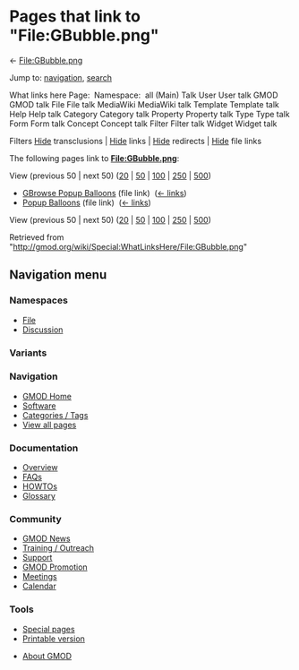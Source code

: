 <div id="mw-page-base" class="noprint">

</div>

<div id="mw-head-base" class="noprint">

</div>

<div id="content" class="mw-body" role="main">

<span id="top"></span>

<div id="mw-js-message" style="display:none;">

</div>



# <span dir="auto">Pages that link to "File:GBubble.png"</span>

<div id="bodyContent">

<div id="contentSub">

← [File:GBubble.png](/wiki/File:GBubble.png "File:GBubble.png")

</div>

<div id="jump-to-nav" class="mw-jump">

Jump to: [navigation](#mw-navigation), [search](#p-search)

</div>

<div id="mw-content-text">

What links here Page:  Namespace:  all (Main) Talk User User talk GMOD
GMOD talk File File talk MediaWiki MediaWiki talk Template Template talk
Help Help talk Category Category talk Property Property talk Type Type
talk Form Form talk Concept Concept talk Filter Filter talk Widget
Widget talk

Filters
[Hide](/mediawiki/index.php?title=Special:WhatLinksHere/File:GBubble.png&hidetrans=1 "Special:WhatLinksHere/File:GBubble.png")
transclusions \|
[Hide](/mediawiki/index.php?title=Special:WhatLinksHere/File:GBubble.png&hidelinks=1 "Special:WhatLinksHere/File:GBubble.png")
links \|
[Hide](/mediawiki/index.php?title=Special:WhatLinksHere/File:GBubble.png&hideredirs=1 "Special:WhatLinksHere/File:GBubble.png")
redirects \|
[Hide](/mediawiki/index.php?title=Special:WhatLinksHere/File:GBubble.png&hideimages=1 "Special:WhatLinksHere/File:GBubble.png")
file links

The following pages link to
**[File:GBubble.png](/wiki/File:GBubble.png "File:GBubble.png")**:

View (previous 50 \| next 50)
([20](/mediawiki/index.php?title=Special:WhatLinksHere/File:GBubble.png&limit=20 "Special:WhatLinksHere/File:GBubble.png")
\|
[50](/mediawiki/index.php?title=Special:WhatLinksHere/File:GBubble.png&limit=50 "Special:WhatLinksHere/File:GBubble.png")
\|
[100](/mediawiki/index.php?title=Special:WhatLinksHere/File:GBubble.png&limit=100 "Special:WhatLinksHere/File:GBubble.png")
\|
[250](/mediawiki/index.php?title=Special:WhatLinksHere/File:GBubble.png&limit=250 "Special:WhatLinksHere/File:GBubble.png")
\|
[500](/mediawiki/index.php?title=Special:WhatLinksHere/File:GBubble.png&limit=500 "Special:WhatLinksHere/File:GBubble.png"))

- [GBrowse Popup
  Balloons](/wiki/GBrowse_Popup_Balloons "GBrowse Popup Balloons") (file
  link) ‎ <span class="mw-whatlinkshere-tools">([←
  links](/mediawiki/index.php?title=Special:WhatLinksHere&target=GBrowse+Popup+Balloons "Special:WhatLinksHere"))</span>
- [Popup Balloons](/wiki/Popup_Balloons "Popup Balloons") (file link) ‎
  <span class="mw-whatlinkshere-tools">([←
  links](/mediawiki/index.php?title=Special:WhatLinksHere&target=Popup+Balloons "Special:WhatLinksHere"))</span>

View (previous 50 \| next 50)
([20](/mediawiki/index.php?title=Special:WhatLinksHere/File:GBubble.png&limit=20 "Special:WhatLinksHere/File:GBubble.png")
\|
[50](/mediawiki/index.php?title=Special:WhatLinksHere/File:GBubble.png&limit=50 "Special:WhatLinksHere/File:GBubble.png")
\|
[100](/mediawiki/index.php?title=Special:WhatLinksHere/File:GBubble.png&limit=100 "Special:WhatLinksHere/File:GBubble.png")
\|
[250](/mediawiki/index.php?title=Special:WhatLinksHere/File:GBubble.png&limit=250 "Special:WhatLinksHere/File:GBubble.png")
\|
[500](/mediawiki/index.php?title=Special:WhatLinksHere/File:GBubble.png&limit=500 "Special:WhatLinksHere/File:GBubble.png"))

</div>

<div class="printfooter">

Retrieved from
"<http://gmod.org/wiki/Special:WhatLinksHere/File:GBubble.png>"

</div>

<div id="catlinks" class="catlinks catlinks-allhidden">

</div>

<div class="visualClear">

</div>

</div>

</div>

<div id="mw-navigation">

## Navigation menu

<div id="mw-head">



<div id="left-navigation">

<div id="p-namespaces" class="vectorTabs" role="navigation"
aria-labelledby="p-namespaces-label">

### Namespaces

- <span id="ca-nstab-image"><a href="/wiki/File:GBubble.png" accesskey="c"
  title="View the file page [c]">File</a></span>
- <span id="ca-talk"><a
  href="/mediawiki/index.php?title=File_talk:GBubble.png&amp;action=edit&amp;redlink=1"
  accesskey="t"
  title="Discussion about the content page [t]">Discussion</a></span>

</div>

<div id="p-variants" class="vectorMenu emptyPortlet" role="navigation"
aria-labelledby="p-variants-label">

### 

### Variants[](#)

<div class="menu">

</div>

</div>

</div>





</div>

</div>

</div>

<div id="mw-panel">

<div id="p-logo" role="banner">

<a href="/wiki/Main_Page"
style="background-image: url(http://gmod.org/images/GMOD-cogs.png);"
title="Visit the main page"></a>

</div>

<div id="p-Navigation" class="portal" role="navigation"
aria-labelledby="p-Navigation-label">

### Navigation

<div class="body">

- <span id="n-GMOD-Home">[GMOD Home](/wiki/Main_Page)</span>
- <span id="n-Software">[Software](/wiki/GMOD_Components)</span>
- <span id="n-Categories-.2F-Tags">[Categories /
  Tags](/wiki/Categories)</span>
- <span id="n-View-all-pages">[View all
  pages](/wiki/Special:AllPages)</span>

</div>

</div>

<div id="p-Documentation" class="portal" role="navigation"
aria-labelledby="p-Documentation-label">

### Documentation

<div class="body">

- <span id="n-Overview">[Overview](/wiki/Overview)</span>
- <span id="n-FAQs">[FAQs](/wiki/Category:FAQ)</span>
- <span id="n-HOWTOs">[HOWTOs](/wiki/Category:HOWTO)</span>
- <span id="n-Glossary">[Glossary](/wiki/Glossary)</span>

</div>

</div>

<div id="p-Community" class="portal" role="navigation"
aria-labelledby="p-Community-label">

### Community

<div class="body">

- <span id="n-GMOD-News">[GMOD News](/wiki/GMOD_News)</span>
- <span id="n-Training-.2F-Outreach">[Training /
  Outreach](/wiki/Training_and_Outreach)</span>
- <span id="n-Support">[Support](/wiki/Support)</span>
- <span id="n-GMOD-Promotion">[GMOD
  Promotion](/wiki/GMOD_Promotion)</span>
- <span id="n-Meetings">[Meetings](/wiki/Meetings)</span>
- <span id="n-Calendar">[Calendar](/wiki/Calendar)</span>

</div>

</div>

<div id="p-tb" class="portal" role="navigation"
aria-labelledby="p-tb-label">

### Tools

<div class="body">

- <span id="t-specialpages"><a href="/wiki/Special:SpecialPages" accesskey="q"
  title="A list of all special pages [q]">Special pages</a></span>
- <span id="t-print"><a
  href="/mediawiki/index.php?title=Special:WhatLinksHere/File:GBubble.png&amp;printable=yes"
  rel="alternate" accesskey="p"
  title="Printable version of this page [p]">Printable version</a></span>

</div>

</div>

</div>

</div>

<div id="footer" role="contentinfo">

- <span id="footer-places-about">[About
  GMOD](/wiki/GMOD:About "GMOD:About")</span>

<!-- -->






</div>
